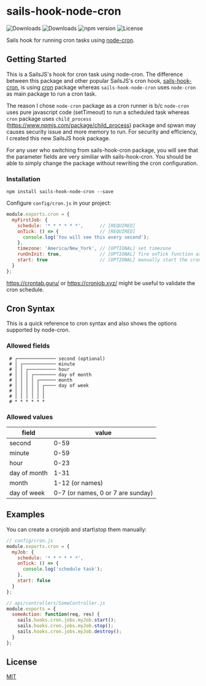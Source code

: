 # sails-hook-node-cron

![Downloads](https://img.shields.io/npm/dm/sails-hook-node-cron.svg)
![Downloads](https://img.shields.io/npm/dt/sails-hook-node-cron.svg)
![npm version](https://img.shields.io/npm/v/sails-hook-node-cron.svg)
![License](https://img.shields.io/npm/l/sails-hook-node-cron.svg)

Sails hook for running cron tasks using [node-cron](https://www.npmjs.com/package/node-cron).

## Getting Started

This is a SailsJS's hook for cron task using node-cron. The difference between this package and other popular SailsJS's cron hook, [sails-hook-cron](https://www.npmjs.com/package/sails-hook-cron), is using [cron](https://www.npmjs.com/package/cron) package whereas `sails-hook-node-cron` uses `node-cron` as main package to run a cron task.  

The reason I chose `node-cron` package as a cron runner is b/c `node-cron` uses pure javascript code (setTimeout) to run a scheduled task whereas `cron` package uses `child_process` (https://www.npmjs.com/package/child_process) package and spwan may causes security issue and more memory to run. For security and efficiency, I created this new SailsJS hook package.

For any user who switching from sails-hook-cron package, you will see that the parameter fields are very similiar with sails-hook-cron. You should be able to simply change the package without rewriting the cron configuration.

### Installation

```shell
npm install sails-hook-node-cron --save
```

Configure `config/cron.js` in your project:

```javascript
module.exports.cron = {
  myFirstJob: {
    schedule: '* * * * * *',      // [REQUIRED]
    onTick: () => {               // [REQUIRED]
      console.log('You will see this every second');
    },
    timezone: 'America/New_York', // [OPTIONAL] set timezone
    runOnInit: true,              // [OPTIONAL] fire onTick function as soon as the cron is initialized
    start: true                   // [OPTIONAL] manually start the cron task (DEFAULT = true) See below for the example
  }
};
```

https://crontab.guru/ or https://cronjob.xyz/ might be useful to validate the cron schedule.



## Cron Syntax

This is a quick reference to cron syntax and also shows the options supported by node-cron.

### Allowed fields

```
 # ┌────────────── second (optional)
 # │ ┌──────────── minute
 # │ │ ┌────────── hour
 # │ │ │ ┌──────── day of month
 # │ │ │ │ ┌────── month
 # │ │ │ │ │ ┌──── day of week
 # │ │ │ │ │ │
 # │ │ │ │ │ │
 # * * * * * *
```

### Allowed values

|     field    |        value        |
|--------------|---------------------|
|    second    |         0-59        |
|    minute    |         0-59        |
|     hour     |         0-23        |
| day of month |         1-31        |
|     month    |     1-12 (or names) |
|  day of week |     0-7 (or names, 0 or 7 are sunday)  |

## Examples

You can create a cronjob and start\stop them manually:

```javascript
// config/cron.js
module.exports.cron = {
  myJob: {
    schedule: '* * * * * *',
    onTick: () => {
      console.log('schedule task');
    },
    start: false
  }
};

// api/controllers/SomeController.js
module.exports = {
  someAction: function(req, res) {
    sails.hooks.cron.jobs.myJob.start();
    sails.hooks.cron.jobs.myJob.stop();
    sails.hooks.cron.jobs.myJob.destroy();
  }
};
```

## License

[MIT](./LICENSE)
